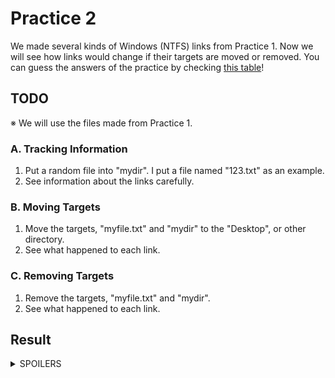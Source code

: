 # Practice 2
We made several kinds of Windows (NTFS) links from Practice 1.
Now we will see how links would change if their targets are moved or removed.
You can guess the answers of the practice by checking [this table](https://github.com/reruo321/OS-Self-Study/tree/main/_Appendix/File%20System/Link/Windows#links-in-windows)!

## TODO
※ We will use the files made from Practice 1.
### A. Tracking Information
1. Put a random file into "mydir". I put a file named "123.txt" as an example.
2. See information about the links carefully.

### B. Moving Targets
1. Move the targets, "myfile.txt" and "mydir" to the "Desktop", or other directory.
2. See what happened to each link.

### C. Removing Targets
1. Remove the targets, "myfile.txt" and "mydir".
2. See what happened to each link.

## Result
<details><summary>SPOILERS</summary>
### 1-a. Shortcut - File

![shortf see](https://github.com/reruo321/OS-Self-Study/assets/48712088/25a5981f-621e-4b0d-896f-bdbd2ec3eb83)



### 1-b. Shortcut - Directory
![shortd see](https://github.com/reruo321/OS-Self-Study/assets/48712088/a9b759d5-ba6a-4d08-900c-afd53f864674)

### 2. Junction
![junc see](https://github.com/reruo321/OS-Self-Study/assets/48712088/e4c378d7-6c6f-436f-82fb-d3fee93eb48e)

#### 3-a. Symbolic Link - File
![symf see](https://github.com/reruo321/OS-Self-Study/assets/48712088/45db1d20-38bf-4a2a-a976-bde3f7f39e10)

#### 3-b. Symbolic Link - Directory
![symd see](https://github.com/reruo321/OS-Self-Study/assets/48712088/616b545e-c974-4c2b-94d5-f5e01409e4d9)

#### 4. Hard Link
![hard see](https://github.com/reruo321/OS-Self-Study/assets/48712088/34b33666-dc6d-43c4-81c2-c9e374fc7304)

</details>
